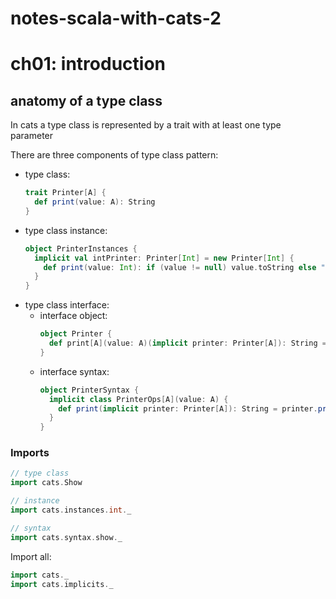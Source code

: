 # notes-scala-with-cats-2

# ch01: introduction

## anatomy of a type class

In cats a type class is represented by a trait with at least one type parameter

There are three components of type class pattern:
- type class:
    ```scala
    trait Printer[A] {
      def print(value: A): String
    }
    ```
- type class instance:
    ```scala
    object PrinterInstances {
      implicit val intPrinter: Printer[Int] = new Printer[Int] {
        def print(value: Int): if (value != null) value.toString else ""
      }
    }
    ```
- type class interface:
  - interface object:
    ```scala
    object Printer {
      def print[A](value: A)(implicit printer: Printer[A]): String = printer.print(value)
    }
    ```
  - interface syntax:
    ```scala
    object PrinterSyntax {
      implicit class PrinterOps[A](value: A) {
        def print(implicit printer: Printer[A]): String = printer.print(value)
      }
    }
    ```
### Imports
```scala
// type class
import cats.Show

// instance
import cats.instances.int._

// syntax
import cats.syntax.show._
```
Import all:
```scala
import cats._
import cats.implicits._
```
